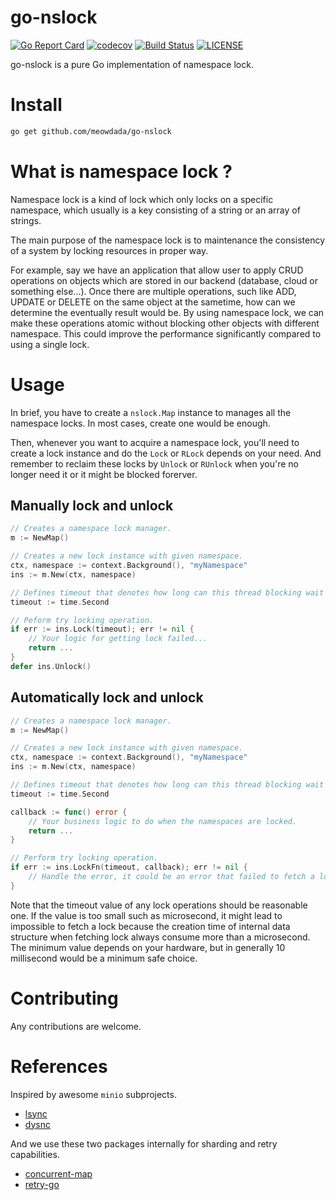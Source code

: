 go-nslock
=====
[![Go Report Card](https://goreportcard.com/badge/github.com/meowdada/go-nslock)](https://goreportcard.com/report/github.com/meowdada/go-nslock)
[![codecov](https://codecov.io/gh/MeowDada/go-nslock/branch/master/graph/badge.svg)](https://codecov.io/gh/MeowDada/go-nslock)
[![Build Status](https://travis-ci.org/MeowDada/go-nslock.svg?branch=master)](https://travis-ci.org/MeowDada/go-nslock)
[![LICENSE](https://img.shields.io/github/license/meowdada/go-nslock)](https://img.shields.io/github/license/meowdada/go-nslock)

go-nslock is a pure Go implementation of namespace lock.

# Install
```bash
go get github.com/meowdada/go-nslock
```

# What is namespace lock ?
Namespace lock is a kind of lock which only locks on a specific namespace, which usually is a key consisting of a string or an array of strings.

The main purpose of the namespace lock is to maintenance the consistency of a system by locking resources in proper way.

For example, say we have an application that allow user to apply CRUD operations on objects which are stored in our backend (database, cloud or something else...). Once there are multiple operations, such like ADD, UPDATE or DELETE on the same object at the sametime, how can we determine the eventually result would be. By using namespace lock, we can make these operations atomic without blocking other objects with different namespace. This could improve the performance significantly compared to using a single lock.

# Usage
In brief, you have to create a `nslock.Map` instance to manages all the namespace locks. In most cases, create one would be enough.

Then, whenever you want to acquire a namespace lock, you'll need to create a lock instance and do the `Lock` or `RLock` depends on your need. And remember to reclaim these locks by `Unlock` or `RUnlock` when you're no longer need it or it might be blocked forerver.

## Manually lock and unlock
```go
// Creates a namespace lock manager.
m := NewMap()

// Creates a new lock instance with given namespace.
ctx, namespace := context.Background(), "myNamespace"
ins := m.New(ctx, namespace)

// Defines timeout that denotes how long can this thread blocking wait for fetching this locker.
timeout := time.Second

// Peform try locking operation.
if err := ins.Lock(timeout); err != nil {
    // Your logic for getting lock failed...
    return ...
}
defer ins.Unlock()
```
## Automatically lock and unlock
```go
// Creates a namespace lock manager.
m := NewMap()

// Creates a new lock instance with given namespace.
ctx, namespace := context.Background(), "myNamespace"
ins := m.New(ctx, namespace)

// Defines timeout that denotes how long can this thread blocking wait for fetching this locker.
timeout := time.Second

callback := func() error {
    // Your business logic to do when the namespaces are locked.
    return ...
}

// Perform try locking operation.
if err := ins.LockFn(timeout, callback); err != nil {
    // Handle the error, it could be an error that failed to fetch a lock or the error value returned by the callback function.
}
```

Note that the timeout value of any lock operations should be reasonable one. If the value is too small such as microsecond, it might lead to impossible to fetch a lock because the creation time of internal data structure when fetching lock always consume more than a microsecond. The minimum value depends on your hardware, but in generally 10 millisecond would be a minimum safe choice.
# Contributing
Any contributions are welcome.

# References
Inspired by awesome `minio` subprojects.
* [lsync](https://github.com/minio/lsync)
* [dysnc](https://github.com/minio/dsync)

And we use these two packages internally for sharding and retry capabilities.
* [concurrent-map](https://github.com/orcaman/concurrent-map)
* [retry-go](https://github.com/avast/go-retry)
